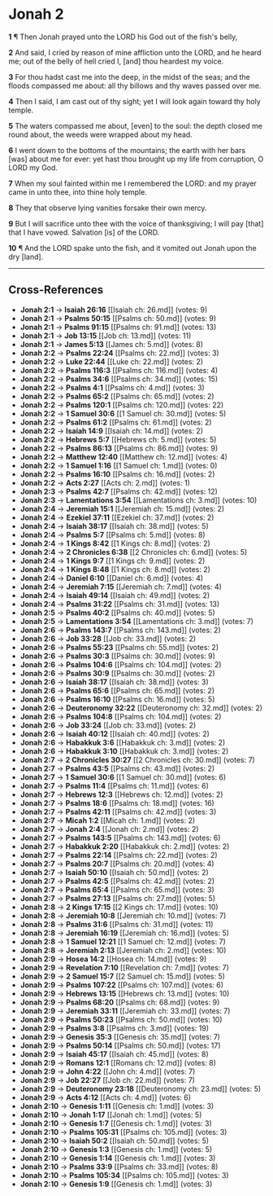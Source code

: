 # Jonah 2

**1** ¶ Then Jonah prayed unto the LORD his God out of the fish's belly,

**2** And said, I cried by reason of mine affliction unto the LORD, and he heard me; out of the belly of hell cried I, [and] thou heardest my voice.

**3** For thou hadst cast me into the deep, in the midst of the seas; and the floods compassed me about: all thy billows and thy waves passed over me.

**4** Then I said, I am cast out of thy sight; yet I will look again toward thy holy temple.

**5** The waters compassed me about, [even] to the soul: the depth closed me round about, the weeds were wrapped about my head.

**6** I went down to the bottoms of the mountains; the earth with her bars [was] about me for ever: yet hast thou brought up my life from corruption, O LORD my God.

**7** When my soul fainted within me I remembered the LORD: and my prayer came in unto thee, into thine holy temple.

**8** They that observe lying vanities forsake their own mercy.

**9** But I will sacrifice unto thee with the voice of thanksgiving; I will pay [that] that I have vowed. Salvation [is] of the LORD.

**10** ¶ And the LORD spake unto the fish, and it vomited out Jonah upon the dry [land].

---

## Cross-References

- **Jonah 2:1** → **Isaiah 26:16** [[Isaiah ch: 26.md]] (votes: 9)
- **Jonah 2:1** → **Psalms 50:15** [[Psalms ch: 50.md]] (votes: 9)
- **Jonah 2:1** → **Psalms 91:15** [[Psalms ch: 91.md]] (votes: 13)
- **Jonah 2:1** → **Job 13:15** [[Job ch: 13.md]] (votes: 11)
- **Jonah 2:1** → **James 5:13** [[James ch: 5.md]] (votes: 8)
- **Jonah 2:2** → **Psalms 22:24** [[Psalms ch: 22.md]] (votes: 3)
- **Jonah 2:2** → **Luke 22:44** [[Luke ch: 22.md]] (votes: 2)
- **Jonah 2:2** → **Psalms 116:3** [[Psalms ch: 116.md]] (votes: 4)
- **Jonah 2:2** → **Psalms 34:6** [[Psalms ch: 34.md]] (votes: 15)
- **Jonah 2:2** → **Psalms 4:1** [[Psalms ch: 4.md]] (votes: 3)
- **Jonah 2:2** → **Psalms 65:2** [[Psalms ch: 65.md]] (votes: 2)
- **Jonah 2:2** → **Psalms 120:1** [[Psalms ch: 120.md]] (votes: 22)
- **Jonah 2:2** → **1 Samuel 30:6** [[1 Samuel ch: 30.md]] (votes: 5)
- **Jonah 2:2** → **Psalms 61:2** [[Psalms ch: 61.md]] (votes: 2)
- **Jonah 2:2** → **Isaiah 14:9** [[Isaiah ch: 14.md]] (votes: 2)
- **Jonah 2:2** → **Hebrews 5:7** [[Hebrews ch: 5.md]] (votes: 5)
- **Jonah 2:2** → **Psalms 86:13** [[Psalms ch: 86.md]] (votes: 9)
- **Jonah 2:2** → **Matthew 12:40** [[Matthew ch: 12.md]] (votes: 4)
- **Jonah 2:2** → **1 Samuel 1:16** [[1 Samuel ch: 1.md]] (votes: 0)
- **Jonah 2:2** → **Psalms 16:10** [[Psalms ch: 16.md]] (votes: 2)
- **Jonah 2:2** → **Acts 2:27** [[Acts ch: 2.md]] (votes: 1)
- **Jonah 2:3** → **Psalms 42:7** [[Psalms ch: 42.md]] (votes: 12)
- **Jonah 2:3** → **Lamentations 3:54** [[Lamentations ch: 3.md]] (votes: 10)
- **Jonah 2:4** → **Jeremiah 15:1** [[Jeremiah ch: 15.md]] (votes: 2)
- **Jonah 2:4** → **Ezekiel 37:11** [[Ezekiel ch: 37.md]] (votes: 2)
- **Jonah 2:4** → **Isaiah 38:17** [[Isaiah ch: 38.md]] (votes: 5)
- **Jonah 2:4** → **Psalms 5:7** [[Psalms ch: 5.md]] (votes: 8)
- **Jonah 2:4** → **1 Kings 8:42** [[1 Kings ch: 8.md]] (votes: 2)
- **Jonah 2:4** → **2 Chronicles 6:38** [[2 Chronicles ch: 6.md]] (votes: 5)
- **Jonah 2:4** → **1 Kings 9:7** [[1 Kings ch: 9.md]] (votes: 2)
- **Jonah 2:4** → **1 Kings 8:48** [[1 Kings ch: 8.md]] (votes: 2)
- **Jonah 2:4** → **Daniel 6:10** [[Daniel ch: 6.md]] (votes: 4)
- **Jonah 2:4** → **Jeremiah 7:15** [[Jeremiah ch: 7.md]] (votes: 4)
- **Jonah 2:4** → **Isaiah 49:14** [[Isaiah ch: 49.md]] (votes: 2)
- **Jonah 2:4** → **Psalms 31:22** [[Psalms ch: 31.md]] (votes: 13)
- **Jonah 2:5** → **Psalms 40:2** [[Psalms ch: 40.md]] (votes: 5)
- **Jonah 2:5** → **Lamentations 3:54** [[Lamentations ch: 3.md]] (votes: 7)
- **Jonah 2:6** → **Psalms 143:7** [[Psalms ch: 143.md]] (votes: 2)
- **Jonah 2:6** → **Job 33:28** [[Job ch: 33.md]] (votes: 2)
- **Jonah 2:6** → **Psalms 55:23** [[Psalms ch: 55.md]] (votes: 2)
- **Jonah 2:6** → **Psalms 30:3** [[Psalms ch: 30.md]] (votes: 9)
- **Jonah 2:6** → **Psalms 104:6** [[Psalms ch: 104.md]] (votes: 2)
- **Jonah 2:6** → **Psalms 30:9** [[Psalms ch: 30.md]] (votes: 2)
- **Jonah 2:6** → **Isaiah 38:17** [[Isaiah ch: 38.md]] (votes: 3)
- **Jonah 2:6** → **Psalms 65:6** [[Psalms ch: 65.md]] (votes: 2)
- **Jonah 2:6** → **Psalms 16:10** [[Psalms ch: 16.md]] (votes: 5)
- **Jonah 2:6** → **Deuteronomy 32:22** [[Deuteronomy ch: 32.md]] (votes: 2)
- **Jonah 2:6** → **Psalms 104:8** [[Psalms ch: 104.md]] (votes: 2)
- **Jonah 2:6** → **Job 33:24** [[Job ch: 33.md]] (votes: 2)
- **Jonah 2:6** → **Isaiah 40:12** [[Isaiah ch: 40.md]] (votes: 2)
- **Jonah 2:6** → **Habakkuk 3:6** [[Habakkuk ch: 3.md]] (votes: 2)
- **Jonah 2:6** → **Habakkuk 3:10** [[Habakkuk ch: 3.md]] (votes: 2)
- **Jonah 2:7** → **2 Chronicles 30:27** [[2 Chronicles ch: 30.md]] (votes: 7)
- **Jonah 2:7** → **Psalms 43:5** [[Psalms ch: 43.md]] (votes: 2)
- **Jonah 2:7** → **1 Samuel 30:6** [[1 Samuel ch: 30.md]] (votes: 6)
- **Jonah 2:7** → **Psalms 11:4** [[Psalms ch: 11.md]] (votes: 6)
- **Jonah 2:7** → **Hebrews 12:3** [[Hebrews ch: 12.md]] (votes: 2)
- **Jonah 2:7** → **Psalms 18:6** [[Psalms ch: 18.md]] (votes: 16)
- **Jonah 2:7** → **Psalms 42:11** [[Psalms ch: 42.md]] (votes: 3)
- **Jonah 2:7** → **Micah 1:2** [[Micah ch: 1.md]] (votes: 2)
- **Jonah 2:7** → **Jonah 2:4** [[Jonah ch: 2.md]] (votes: 2)
- **Jonah 2:7** → **Psalms 143:5** [[Psalms ch: 143.md]] (votes: 6)
- **Jonah 2:7** → **Habakkuk 2:20** [[Habakkuk ch: 2.md]] (votes: 2)
- **Jonah 2:7** → **Psalms 22:14** [[Psalms ch: 22.md]] (votes: 2)
- **Jonah 2:7** → **Psalms 20:7** [[Psalms ch: 20.md]] (votes: 4)
- **Jonah 2:7** → **Isaiah 50:10** [[Isaiah ch: 50.md]] (votes: 2)
- **Jonah 2:7** → **Psalms 42:5** [[Psalms ch: 42.md]] (votes: 2)
- **Jonah 2:7** → **Psalms 65:4** [[Psalms ch: 65.md]] (votes: 3)
- **Jonah 2:7** → **Psalms 27:13** [[Psalms ch: 27.md]] (votes: 5)
- **Jonah 2:8** → **2 Kings 17:15** [[2 Kings ch: 17.md]] (votes: 10)
- **Jonah 2:8** → **Jeremiah 10:8** [[Jeremiah ch: 10.md]] (votes: 7)
- **Jonah 2:8** → **Psalms 31:6** [[Psalms ch: 31.md]] (votes: 11)
- **Jonah 2:8** → **Jeremiah 16:19** [[Jeremiah ch: 16.md]] (votes: 5)
- **Jonah 2:8** → **1 Samuel 12:21** [[1 Samuel ch: 12.md]] (votes: 7)
- **Jonah 2:8** → **Jeremiah 2:13** [[Jeremiah ch: 2.md]] (votes: 10)
- **Jonah 2:9** → **Hosea 14:2** [[Hosea ch: 14.md]] (votes: 9)
- **Jonah 2:9** → **Revelation 7:10** [[Revelation ch: 7.md]] (votes: 7)
- **Jonah 2:9** → **2 Samuel 15:7** [[2 Samuel ch: 15.md]] (votes: 5)
- **Jonah 2:9** → **Psalms 107:22** [[Psalms ch: 107.md]] (votes: 6)
- **Jonah 2:9** → **Hebrews 13:15** [[Hebrews ch: 13.md]] (votes: 10)
- **Jonah 2:9** → **Psalms 68:20** [[Psalms ch: 68.md]] (votes: 9)
- **Jonah 2:9** → **Jeremiah 33:11** [[Jeremiah ch: 33.md]] (votes: 7)
- **Jonah 2:9** → **Psalms 50:23** [[Psalms ch: 50.md]] (votes: 10)
- **Jonah 2:9** → **Psalms 3:8** [[Psalms ch: 3.md]] (votes: 19)
- **Jonah 2:9** → **Genesis 35:3** [[Genesis ch: 35.md]] (votes: 7)
- **Jonah 2:9** → **Psalms 50:14** [[Psalms ch: 50.md]] (votes: 17)
- **Jonah 2:9** → **Isaiah 45:17** [[Isaiah ch: 45.md]] (votes: 8)
- **Jonah 2:9** → **Romans 12:1** [[Romans ch: 12.md]] (votes: 8)
- **Jonah 2:9** → **John 4:22** [[John ch: 4.md]] (votes: 7)
- **Jonah 2:9** → **Job 22:27** [[Job ch: 22.md]] (votes: 7)
- **Jonah 2:9** → **Deuteronomy 23:18** [[Deuteronomy ch: 23.md]] (votes: 5)
- **Jonah 2:9** → **Acts 4:12** [[Acts ch: 4.md]] (votes: 6)
- **Jonah 2:10** → **Genesis 1:11** [[Genesis ch: 1.md]] (votes: 3)
- **Jonah 2:10** → **Jonah 1:17** [[Jonah ch: 1.md]] (votes: 5)
- **Jonah 2:10** → **Genesis 1:7** [[Genesis ch: 1.md]] (votes: 3)
- **Jonah 2:10** → **Psalms 105:31** [[Psalms ch: 105.md]] (votes: 3)
- **Jonah 2:10** → **Isaiah 50:2** [[Isaiah ch: 50.md]] (votes: 5)
- **Jonah 2:10** → **Genesis 1:3** [[Genesis ch: 1.md]] (votes: 5)
- **Jonah 2:10** → **Genesis 1:14** [[Genesis ch: 1.md]] (votes: 3)
- **Jonah 2:10** → **Psalms 33:9** [[Psalms ch: 33.md]] (votes: 8)
- **Jonah 2:10** → **Psalms 105:34** [[Psalms ch: 105.md]] (votes: 3)
- **Jonah 2:10** → **Genesis 1:9** [[Genesis ch: 1.md]] (votes: 3)
